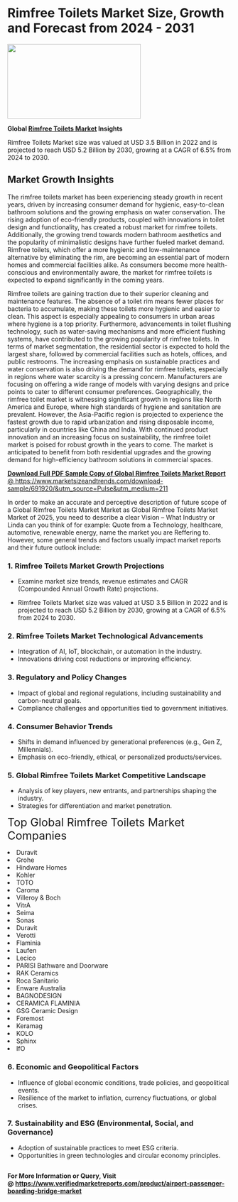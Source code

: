 <H1>Rimfree Toilets Market Size, Growth and Forecast from 2024 - 2031</H1><img class="aligncenter size-medium wp-image-584254" src="https://thirdeyenews.in/wp-content/uploads/2024/09/Global-Market-Research-300x168.jpeg" alt="" width="300" height="168" /><p><strong>Global&nbsp;<a href="https://www.marketsizeandtrends.com/download-sample/691920/&amp;utm_source=Pulse&amp;utm_medium=211">Rimfree Toilets Market</a> Insights</strong></p><p>Rimfree Toilets Market size was valued at USD 3.5 Billion in 2022 and is projected to reach USD 5.2 Billion by 2030, growing at a CAGR of 6.5% from 2024 to 2030.</p><p><h2>Market Growth Insights</h2> <p>The rimfree toilets market has been experiencing steady growth in recent years, driven by increasing consumer demand for hygienic, easy-to-clean bathroom solutions and the growing emphasis on water conservation. The rising adoption of eco-friendly products, coupled with innovations in toilet design and functionality, has created a robust market for rimfree toilets. Additionally, the growing trend towards modern bathroom aesthetics and the popularity of minimalistic designs have further fueled market demand. Rimfree toilets, which offer a more hygienic and low-maintenance alternative by eliminating the rim, are becoming an essential part of modern homes and commercial facilities alike. As consumers become more health-conscious and environmentally aware, the market for rimfree toilets is expected to expand significantly in the coming years. <a href="download-sample-link"></a></p> <p>Rimfree toilets are gaining traction due to their superior cleaning and maintenance features. The absence of a toilet rim means fewer places for bacteria to accumulate, making these toilets more hygienic and easier to clean. This aspect is especially appealing to consumers in urban areas where hygiene is a top priority. Furthermore, advancements in toilet flushing technology, such as water-saving mechanisms and more efficient flushing systems, have contributed to the growing popularity of rimfree toilets. In terms of market segmentation, the residential sector is expected to hold the largest share, followed by commercial facilities such as hotels, offices, and public restrooms. The increasing emphasis on sustainable practices and water conservation is also driving the demand for rimfree toilets, especially in regions where water scarcity is a pressing concern. Manufacturers are focusing on offering a wide range of models with varying designs and price points to cater to different consumer preferences. Geographically, the rimfree toilet market is witnessing significant growth in regions like North America and Europe, where high standards of hygiene and sanitation are prevalent. However, the Asia-Pacific region is projected to experience the fastest growth due to rapid urbanization and rising disposable income, particularly in countries like China and India. With continued product innovation and an increasing focus on sustainability, the rimfree toilet market is poised for robust growth in the years to come. The market is anticipated to benefit from both residential upgrades and the growing demand for high-efficiency bathroom solutions in commercial spaces. <a href="get-more-link"></p><p><span class=""><strong>Download Full PDF Sample Copy of Global Rimfree Toilets Market Report</strong> @ <a href="https://www.marketsizeandtrends.com/download-sample/691920/&amp;utm_source=Pulse&amp;utm_medium=211" target="_blank">https://www.marketsizeandtrends.com/download-sample/691920/&amp;utm_source=Pulse&amp;utm_medium=211</a></span></p><p>In order to make an accurate and perceptive description of future scope of a Global&nbsp;Rimfree Toilets Market Market as Global&nbsp;Rimfree Toilets Market Market of 2025, you need to describe a clear Vision &ndash; What Industry or Linda can you think of for example: Quote from a Technology, healthcare, automotive, renewable energy, name the market you are Reffering to. However, some general trends and factors usually impact market reports and their future outlook include:</p><h3>1.&nbsp;<strong>Rimfree Toilets Market Growth Projections</strong></h3><ul><li>Examine market size trends, revenue estimates and CAGR (Compounded Annual Growth Rate) projections.</li><li><p>Rimfree Toilets Market size was valued at USD 3.5 Billion in 2022 and is projected to reach USD 5.2 Billion by 2030, growing at a CAGR of 6.5% from 2024 to 2030.</p></li></ul><h3>2.&nbsp;<strong>Rimfree Toilets Market Technological Advancements</strong></h3><ul><li>Integration of AI, IoT, blockchain, or automation in the industry.</li><li>Innovations driving cost reductions or improving efficiency.</li></ul><h3>3.&nbsp;<strong>Regulatory and Policy Changes</strong></h3><ul><li>Impact of global and regional regulations, including sustainability and carbon-neutral goals.</li><li>Compliance challenges and opportunities tied to government initiatives.</li></ul><h3>4.&nbsp;<strong>Consumer Behavior Trends</strong></h3><ul><li>Shifts in demand influenced by generational preferences (e.g., Gen Z, Millennials).</li><li>Emphasis on eco-friendly, ethical, or personalized products/services.</li></ul><h3>5.&nbsp;<strong>Global Rimfree Toilets Market Competitive Landscape</strong></h3><ul><li>Analysis of key players, new entrants, and partnerships shaping the industry.</li><li>Strategies for differentiation and market penetration.</li></ul><p data-pm-slice="1 1 []"><span style="color: inherit; font-family: inherit; font-size: 25px;">Top Global Rimfree Toilets Market Companies</span></p><div class="" data-test-id=""><p><li>Duravit</li><li> Grohe</li><li> Hindware Homes</li><li> Kohler</li><li> TOTO</li><li> Caroma</li><li> Villeroy & Boch</li><li> VitrA</li><li> Seima</li><li> Sonas</li><li> Duravit</li><li> Verotti</li><li> Flaminia</li><li> Laufen</li><li> Lecico</li><li> PARISI Bathware and Doorware</li><li> RAK Ceramics</li><li> Roca Sanitario</li><li> Enware Australia</li><li> BAGNODESIGN</li><li> CERAMICA FLAMINIA</li><li> GSG Ceramic Design</li><li> Foremost</li><li> Keramag</li><li> KOLO</li><li> Sphinx</li><li> IfO</li></p></div><h3>6.&nbsp;<strong>Economic and Geopolitical Factors</strong></h3><ul><li>Influence of global economic conditions, trade policies, and geopolitical events.</li><li>Resilience of the market to inflation, currency fluctuations, or global crises.</li></ul><h3>7.&nbsp;<strong>Sustainability and ESG (Environmental, Social, and Governance)</strong></h3><ul><li>Adoption of sustainable practices to meet ESG criteria.</li><li>Opportunities in green technologies and circular economy principles.</li></ul><h2><strong style="font-size: 14px;">For More Information or Query, Visit @&nbsp;</strong><a style="background-color: #ffffff; font-size: 14px;" href="https://www.marketsizeandtrends.com/report/rimfree-toilets-market/" target="_blank">https://www.verifiedmarketreports.com/product/airport-passenger-boarding-bridge-market</a></h2>
